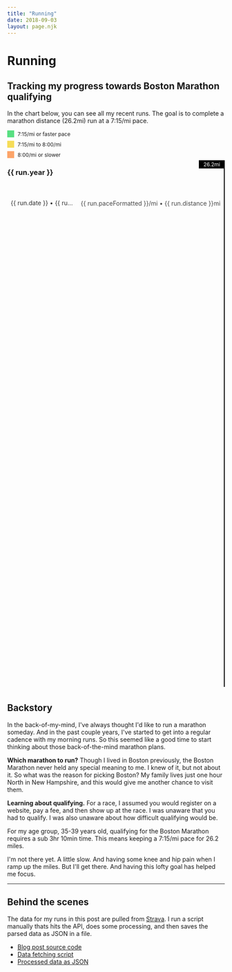 ```yaml
---
title: "Running"
date: 2018-09-03
layout: page.njk
---
```


<h1 class="page-title">Running</h1>

<h2 class="subtitle">Tracking my progress towards Boston Marathon qualifying</h2>

In the chart below, you can see all my recent runs. The goal is to complete a marathon distance (26.2mi) run at a 7:15/mi pace.

<div class="legend">
  <div class="color-info">
      <div class="swatch" style="background-color: #58DF82"></div>7:15/mi or faster pace
  </div>
  <div class="color-info">
    <div class="swatch" style="background-color: #F6DC58"></div>7:15/mi to 8:00/mi
  </div>
  <div class="color-info">
    <div class="swatch" style="background-color: #FCA469"></div>8:00/mi or slower
  </div>
</div>

<div id="runs" class="runs">
  <div class="distance-goal">26.2mi</div>
  <div v-for="(run, index) in flatRuns">
    <transition
      appear
      appear-class="slide-start"
      appear-to-class="slide-end"
    >
      <div class="row" :style="getTransition(index)">
        <h3
          v-if="index === 0 || (index > 0 && run.year !== flatRuns[index - 1].year)"
          class="year"
        >
          {{ run.year }}
        </h3>
        <div
          v-if="hasComment(run.id)"
          class="comment"
          :class="`comment-${comments[run.id].type}`"
        >
          <div class="comment-icon"></div>
          <div class="comment-text" v-html="comments[run.id].text"></div>
        </div>
        <div class="run">
          <div class="run-name">
            <a :href="`//strava.com/activities/${run.id}`">{{ run.date }} • {{ run.name }}</a>
          </div>
          <div class="run-metrics">
            {{ run.paceFormatted }}/mi • {{ run.distance }}mi
          </div>
          <div class="distance-bar" :style="`
            width: ${run.distancePercent}%;
            background-color: ${getPaceColor(run.pace)};
          `">
          </div>
        </div>
      </div>
    </transition>
  </div>

</div>

## Backstory

In the back-of-my-mind, I've always thought I'd like to run a marathon someday. And in the past couple years, I've started to get into a regular cadence with my morning runs. So this seemed like a good time to start thinking about those back-of-the-mind marathon plans.

**Which marathon to run?** Though I lived in Boston previously, the Boston Marathon never held any special meaning to me. I knew of it, but not about it. So what was the reason for picking Boston? My family lives just one hour North in New Hampshire, and this would give me another chance to visit them.

**Learning about qualifying.** For a race, I assumed you would register on a website, pay a fee, and then show up at the race. I was unaware that you had to qualify. I was also unaware about how difficult qualifying would be.

For my age group, 35-39 years old, qualifying for the Boston Marathon requires a sub 3hr 10min time. This means
keeping a 7:15/mi pace for 26.2 miles.

I'm not there yet. A little slow. And having some knee and hip pain when I ramp up the miles. But I'll get there. And having this lofty goal has helped me focus.

---

## Behind the scenes

The data for my runs in this post are pulled from [Strava](//strava.com). I run a script manually thats hits the API, does some processing, and then saves the parsed data as JSON in a file.

- [Blog post source code](https://raw.githubusercontent.com/lokesh/lokesh-dhakar/master/src/running.md)
- [Data fetching script](https://github.com/lokesh/lokesh-dhakar/blob/master/refresh-data.js#L8)
- [Processed data as JSON](https://github.com/lokesh/lokesh-dhakar/blob/master/src/data/strava-activities-edited-runs.json)

<style>
.page-title {
  margin-bottom: 4px;
}

.slide-start.row {
  opacity: 0;
  transform: translateX(-40px);
}

.slide-end.row {
  opacity: 1;
  transform: translateX(0);
}

.color-info {
  display: flex;
  align-items: center;
  margin-bottom: 8px;
  font-size: 0.75rem;
  font-weight: var(--weight-bold);
}

.swatch {
  display: inline-block;
  width: 16px;
  height: 16px;
  margin-right: 8px;
  border-radius: var(--border-radius-lg);
}

.runs {
  position: relative;
  min-height: 1200px;
  margin-bottom: 36px;
  border-right: 2px solid #000;
}

.distance-goal {
  position: absolute;
  top: -18px;
  right: -2px;
  padding: 2px 0;
  width: 5em;
  text-align: center;
  color: white;
  font-size: 0.75rem;
  font-weight: var(--weight-x-bold);
  background-color: #000;
  border-radius: var(--border-radius) 0 0 var(--border-radius);
}

.comment {
  display: flex;
  padding: 8px 8px 20px 8px;
  max-width: 32em;
  text-align: center;
}

.comment-icon {
  font-size: 2rem;
  margin-right: 8px;
}

.comment-text {
  font-size: 0.8125rem;
  line-height: 1.4em;
}

.comment-text em {
  font-style: normal;
  font-weight: var(--weight-bold);
}

.comment-text em::after {
  content: ' -';
}

.comment-injury .comment-icon::after {
  content: '🤕';
}

.comment-injury  .comment-text {
  text-align: left;
}

.comment.comment-achievement,
.comment.comment-race {
  align-items: center;
  padding-top: 4px;
  padding-bottom: 12px;
}
.comment-achievement .comment-text,
.comment-race .comment-text {
  position: relative;
  top: -1px;
  font-weight: var(--weight-bold);
  font-size: 0.875rem;
}

.comment-achievement .comment-icon::after {
  content: '🏆';
}

.comment-race .comment-icon::after {
  content: '🏁';
}

.run {
  position: relative;
  display: flex;
  justify-content: space-between;
  background-color: var(--recessed-bg-color);
  font-size: 0.875rem;
  font-weight: var(--weight-bold);
  margin-bottom: 12px;
  border-radius: var(--border-radius) 0 0 var(--border-radius);
}

.run a {
  color: #000;
}

.run-name {
  z-index: 1;
  opacity: 0.8;
  padding: 8px;
  line-height: 1.1em;
  white-space: nowrap;
  overflow: hidden;
  text-overflow: ellipsis;
}

.run-metrics {
  z-index: 1;
  display: flex;
  align-items: center;
  flex: 0 0 auto;
  opacity: 0.8;
  padding: 8px;
  text-align: right;
  display: flex;
  align-items: center;
}

.distance-bar {
  z-index: 0;
  position: absolute;
  width: 100%;
  height: 100%;
  border-radius: var(--border-radius-lg) 0 0 var(--border-radius-lg);
}
</style>

<script src="/js/vue.min.js"></script>

<script>
// ------
// CONFIG
// ------

// Hide any steep runs with avg elevation gain more than X ft per mile.
let MAX_ELEVATION_PER_MILE = 100;

// --------
// COMMENTS
// --------

var app = new Vue({
  el: '#runs',

  data() {
    return {
      runs: [],
      comments: {
        2650727758:{
          type: 'race',
          text: 'Race • 2019 Bridge to Bridge 12k'
        },
        1774076006: {
          type: 'achievement',
          text: 'First mile under 5:30'
        },
        1584701112: {
          type: 'race',
          text: 'Race • 2018 Bay to Breakers',
        },
        1798971397:{
          type: 'race',
          text: 'Race • 2018 Bridge to Bridge 5k'
        },
        1173566338: {
          type: 'race',
          text: 'Race • 2017 JP Morgan Corporate Challenge 5k'
        },
        657497518: {
          type: 'achievement',
          text: 'First mile under 6 minutes'
        },
        1830959635: {
          type: 'injury',
          text: `I'm having some pain in my left ankle which,
           started the day after a hard effort up a steep hill. The ankle pain goes in and out,
          but has lingered for over a week now. I'm pausing my running for a couple of weeks to
          recover.`,
        },
        1830959635: {
          type: 'achievement',
          text: `10 miles at 7:15/mi pace`,
        },
        1735738378: {
          type: 'injury',
          text: `I attemped my first half-marathon, the SF Half. Unfortunately I had knee pain
          that started just a mile in. The likelihood of me finishing was slim, and injury high,
          so I cut my losses after finishing five miles.`
        },
      }
    };
  },

  computed: {
    flatRuns() {
      return this.runs.filter(run => {
        return (run.elevation / run.distance) < MAX_ELEVATION_PER_MILE;
      })
    },
  },

  created() {
    fetch('/data/strava-activities-edited-runs.json')
      .then(res => res.json())
      .then(data => {
        this.runs = data;
      })
      .catch((error) => {
        console.log(error);
      })
  },

  methods: {
    getPaceColor(pace) {
      let paceColor;
      if (pace > 8) {
        paceColor = '#FCA469';
      } else if (pace > 7.27) {
        paceColor = '#F6DC58';
      } else {
        paceColor = '#58DF82';
      }
      return paceColor;
    },
    getTransition(index) {
      return (index < 40) ? `transition: all 0.5s ${(index + 5) * 0.05}s`: '';
    },
    hasComment(id) {
      return this.comments.hasOwnProperty(id);
    }
  }
});
</script>
